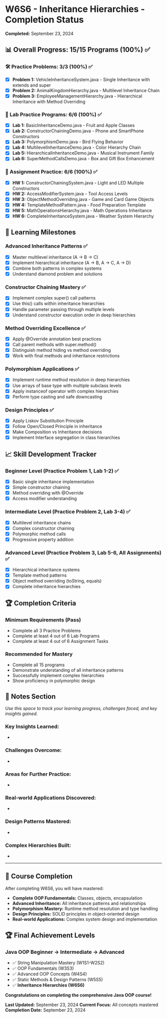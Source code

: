 # W6S6 - Inheritance Hierarchies - Completion Status
**Completed:** September 23, 2024

## 📊 Overall Progress: 15/15 Programs (100%) ✅

### 🛠️ Practice Problems: 3/3 (100%) ✅
- [x] **Problem 1:** VehicleInheritanceSystem.java - Single Inheritance with extends and super
- [x] **Problem 2:** AnimalKingdomHierarchy.java - Multilevel Inheritance Chain
- [x] **Problem 3:** EmployeeManagementHierarchy.java - Hierarchical Inheritance with Method Overriding

### 🧪 Lab Practice Programs: 6/6 (100%) ✅
- [x] **Lab 1:** BasicInheritanceDemo.java - Fruit and Apple Classes
- [x] **Lab 2:** ConstructorChainingDemo.java - Phone and SmartPhone Constructors
- [x] **Lab 3:** PolymorphismDemo.java - Bird Flying Behavior
- [x] **Lab 4:** MultilevelInheritanceDemo.java - Color Hierarchy Chain
- [x] **Lab 5:** HierarchicalInheritanceDemo.java - Musical Instrument Family
- [x] **Lab 6:** SuperMethodCallsDemo.java - Box and Gift Box Enhancement

### 📝 Assignment Practice: 6/6 (100%) ✅
- [x] **HW 1:** ConstructorChainingSystem.java - Light and LED Multiple Constructors
- [x] **HW 2:** AccessModifierSystem.java - Tool Access Levels
- [x] **HW 3:** ObjectMethodOverriding.java - Game and Card Game Objects
- [x] **HW 4:** TemplateMethodPattern.java - Food Preparation Template
- [x] **HW 5:** MathOperationsHierarchy.java - Math Operations Inheritance
- [x] **HW 6:** CompleteInheritanceSystem.java - Weather System Hierarchy

## 🎯 Learning Milestones

### Advanced Inheritance Patterns ✅
- [x] Master multilevel inheritance (A → B → C)
- [x] Implement hierarchical inheritance (A → B, A → C, A → D)
- [x] Combine both patterns in complex systems
- [x] Understand diamond problem and solutions

### Constructor Chaining Mastery ✅
- [x] Implement complex super() call patterns
- [x] Use this() calls within inheritance hierarchies
- [x] Handle parameter passing through multiple levels
- [x] Understand constructor execution order in deep hierarchies

### Method Overriding Excellence ✅
- [x] Apply @Override annotation best practices
- [x] Call parent methods with super.method()
- [x] Distinguish method hiding vs method overriding
- [x] Work with final methods and inheritance restrictions

### Polymorphism Applications ✅
- [x] Implement runtime method resolution in deep hierarchies
- [x] Use arrays of base type with multiple subclass levels
- [x] Apply instanceof operator with complex hierarchies
- [x] Perform type casting and safe downcasting

### Design Principles ✅
- [x] Apply Liskov Substitution Principle
- [x] Follow Open/Closed Principle in inheritance
- [x] Make Composition vs Inheritance decisions
- [x] Implement Interface segregation in class hierarchies

## 📈 Skill Development Tracker

### Beginner Level (Practice Problem 1, Lab 1-2) ✅
- [x] Basic single inheritance implementation
- [x] Simple constructor chaining
- [x] Method overriding with @Override
- [x] Access modifier understanding

### Intermediate Level (Practice Problem 2, Lab 3-4) ✅
- [x] Multilevel inheritance chains
- [x] Complex constructor chaining
- [x] Polymorphic method calls
- [x] Progressive property addition

### Advanced Level (Practice Problem 3, Lab 5-6, All Assignments) ✅
- [x] Hierarchical inheritance systems
- [x] Template method patterns
- [x] Object method overriding (toString, equals)
- [x] Complete inheritance hierarchies

## 🏆 Completion Criteria

### Minimum Requirements (Pass)
- Complete all 3 Practice Problems
- Complete at least 4 out of 6 Lab Programs
- Complete at least 4 out of 6 Assignment Tasks

### Recommended for Mastery
- Complete all 15 programs
- Demonstrate understanding of all inheritance patterns
- Successfully implement complex hierarchies
- Show proficiency in polymorphic design

## 📝 Notes Section
*Use this space to track your learning progress, challenges faced, and key insights gained.*

### Key Insights Learned:
- 

### Challenges Overcome:
- 

### Areas for Further Practice:
- 

### Real-world Applications Discovered:
- 

### Design Patterns Mastered:
- 

### Complex Hierarchies Built:
- 

---

## 🎯 Course Completion
After completing W6S6, you will have mastered:
- **Complete OOP Fundamentals:** Classes, objects, encapsulation
- **Advanced Inheritance:** All inheritance patterns and relationships
- **Polymorphism Mastery:** Runtime method resolution and type handling
- **Design Principles:** SOLID principles in object-oriented design
- **Real-world Applications:** Complex system design and implementation

## 🏆 Final Achievement Levels

### Java OOP Beginner → Intermediate → **Advanced**
- ✅ String Manipulation Mastery (W1S1-W2S2)
- ✅ OOP Fundamentals (W3S3)
- ✅ Advanced OOP Concepts (W4S4)
- ✅ Static Methods & Design Patterns (W5S5)
- ✅ **Inheritance Hierarchies (W6S6)**

**Congratulations on completing the comprehensive Java OOP course!**

**Last Updated:** September 23, 2024
**Current Focus:** All concepts mastered
**Completion Date:** September 23, 2024